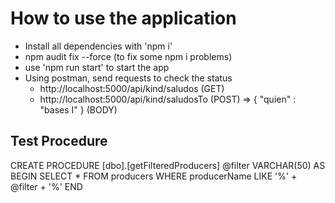# How to use the application
- Install all dependencies with 'npm i'
- npm audit fix --force (to fix some npm i problems)
- use 'npm run start' to start the app
- Using postman, send requests to check the status
    - http://localhost:5000/api/kind/saludos (GET)
    - http://localhost:5000/api/kind/saludosTo (POST) => { "quien" : "bases I" } (BODY)

## Test Procedure
CREATE PROCEDURE [dbo].[getFilteredProducers]
   @filter VARCHAR(50)
AS
BEGIN
   SELECT *
   FROM producers
   WHERE producerName LIKE '%' + @filter + '%'
END

